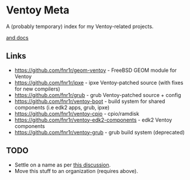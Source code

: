 # Ventoy Meta

A (probably temporary) index for my Ventoy-related projects.

[and docs](./docs)

## Links

- https://github.com/fnr1r/geom-ventoy - FreeBSD GEOM module for Ventoy
- https://github.com/fnr1r/ipxe - ipxe Ventoy-patched source
    (with fixes for new compilers)
- https://github.com/fnr1r/grub - grub Ventoy-patched source + config
- https://github.com/fnr1r/ventoy-boot - build system for shared components
    (i.e edk2 apps, grub, ipxe)
- https://github.com/fnr1r/ventoy-cpio - cpio/ramdisk
- https://github.com/fnr1r/ventoy-edk2-components - edk2 Ventoy components
- https://github.com/fnr1r/ventoy-grub - grub build system (deprecated)

## TODO

- Settle on a name as per [this discussion](https://github.com/fnr1r/ventoy-cpio/discussions/16).
- Move this stuff to an organization (requires above).
